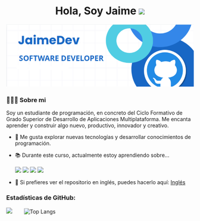 <h1 align="center">Hola, Soy Jaime <img src="https://media.giphy.com/media/hvRJCLFzcasrR4ia7z/giphy.gif" width="35"></h1>

<div align:"center">
<img src="https://github.com/JaimeBonBol/JaimeBonBol/blob/main/Banner.png">
</div>

 <h3> 👨🏻‍💻 Sobre mi</h3>
Soy un estudiante de programación, en concreto del Ciclo Formativo de Grado Superior de Desarrollo de Aplicaciones Multiplataforma. Me encanta aprender y construir algo nuevo, productivo, innovador y creativo.

- 🤔 Me gusta explorar nuevas tecnologías y desarrollar conocimientos de programación.

- 📚 Durante este curso, actualmente estoy aprendiendo sobre... <br></br>
  <img src="https://img.shields.io/badge/java-%23ED8B00.svg?style=for-the-badge&logo=openjdk&logoColor=white" height="25"/>
    <img src="https://img.shields.io/badge/python-3670A0?style=for-the-badge&logo=python&logoColor=ffdd54" height="25"/>
      <img src="https://img.shields.io/badge/html5-%23E34F26.svg?style=for-the-badge&logo=html5&logoColor=white" height="25"/>
        <img src="https://img.shields.io/badge/css3-%231572B6.svg?style=for-the-badge&logo=css3&logoColor=white" height="25"/>
        
- 🎏 Si prefieres ver el repositorio en inglés, puedes hacerlo aquí: <a href="https://github.com/JaimeBonBol/JaimeBonBol/blob/main/README.md">Inglés</a>

<h3>Estadísticas de GitHub:</h3> 

![](https://github-readme-stats.vercel.app/api?username=JaimeBonBol&show_icons=true&count_private=true&include_all_commits=true&theme=transparent)
&nbsp;&nbsp;&nbsp;&nbsp;&nbsp;&nbsp;
![Top Langs](https://github-readme-stats.vercel.app/api/top-langs/?username=JaimeBonBol&theme=transparent&layout=compact)
